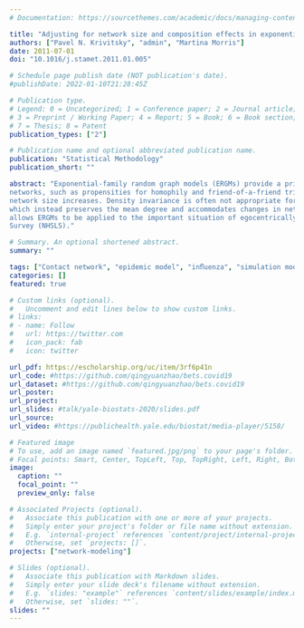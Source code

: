 ```yaml
---
# Documentation: https://sourcethemes.com/academic/docs/managing-content/

title: "Adjusting for network size and composition effects in exponential-family random graph models"
authors: ["Pavel N. Krivitsky", "admin", "Martina Morris"]
date: 2011-07-01
doi: "10.1016/j.stamet.2011.01.005"

# Schedule page publish date (NOT publication's date).
#publishDate: 2022-01-10T21:28:45Z

# Publication type.
# Legend: 0 = Uncategorized; 1 = Conference paper; 2 = Journal article;
# 3 = Preprint / Working Paper; 4 = Report; 5 = Book; 6 = Book section;
# 7 = Thesis; 8 = Patent
publication_types: ["2"]

# Publication name and optional abbreviated publication name.
publication: "Statistical Methodology"
publication_short: ""

abstract: "Exponential-family random graph models (ERGMs) provide a principled way to model and simulate features common in human social
networks, such as propensities for homophily and friend-of-a-friend triad closure. We show that, without adjustment, ERGMs preserve density as
network size increases. Density invariance is often not appropriate for social networks. We suggest a simple modification based on an offset
which instead preserves the mean degree and accommodates changes in network composition asymptotically. We demonstrate that this approach
allows ERGMs to be applied to the important situation of egocentrically sampled data. We analyze data from the National Health and Social Life
Survey (NHSLS)."

# Summary. An optional shortened abstract.
summary: ""

tags: ["Contact network", "epidemic model", "inﬂuenza", "simulation model", "social network"]
categories: []
featured: true

# Custom links (optional).
#   Uncomment and edit lines below to show custom links.
# links:
# - name: Follow
#   url: https://twitter.com
#   icon_pack: fab
#   icon: twitter

url_pdf: https://escholarship.org/uc/item/3rf6p41n
url_code: #https://github.com/qingyuanzhao/bets.covid19
url_dataset: #https://github.com/qingyuanzhao/bets.covid19
url_poster:
url_project:
url_slides: #talk/yale-biostats-2020/slides.pdf
url_source:
url_video: #https://publichealth.yale.edu/biostat/media-player/5158/

# Featured image
# To use, add an image named `featured.jpg/png` to your page's folder.
# Focal points: Smart, Center, TopLeft, Top, TopRight, Left, Right, BottomLeft, Bottom, BottomRight.
image:
  caption: ""
  focal_point: ""
  preview_only: false

# Associated Projects (optional).
#   Associate this publication with one or more of your projects.
#   Simply enter your project's folder or file name without extension.
#   E.g. `internal-project` references `content/project/internal-project/index.md`.
#   Otherwise, set `projects: []`.
projects: ["network-modeling"]

# Slides (optional).
#   Associate this publication with Markdown slides.
#   Simply enter your slide deck's filename without extension.
#   E.g. `slides: "example"` references `content/slides/example/index.md`.
#   Otherwise, set `slides: ""`.
slides: ""
---
```

